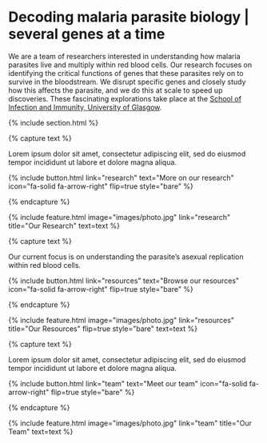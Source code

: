---
---

# Decoding malaria parasite biology | several genes at a time

We are a team of researchers interested in understanding how malaria parasites live and multiply within red blood cells. Our research focuses on identifying the critical functions of genes that these parasites rely on to survive in the bloodstream. We disrupt specific genes and closely study how this affects the parasite, and we do this at scale to speed up discoveries. These fascinating explorations take place at the [School of Infection and Immunity, University of Glasgow](https://www.gla.ac.uk/schools/infectionimmunity/).

{% include section.html %}

{% capture text %}

Lorem ipsum dolor sit amet, consectetur adipiscing elit, sed do eiusmod tempor incididunt ut labore et dolore magna aliqua.

{%
  include button.html
  link="research"
  text="More on our research"
  icon="fa-solid fa-arrow-right"
  flip=true
  style="bare"
%}

{% endcapture %}

{%
  include feature.html
  image="images/photo.jpg"
  link="research"
  title="Our Research"
  text=text
%}

{% capture text %}

Our current focus is on understanding the parasite’s asexual replication within red blood cells.

{%
  include button.html
  link="resources"
  text="Browse our resources"
  icon="fa-solid fa-arrow-right"
  flip=true
  style="bare"
%}

{% endcapture %}

{%
  include feature.html
  image="images/photo.jpg"
  link="resources"
  title="Our Resources"
  flip=true
  style="bare"
  text=text
%}

{% capture text %}

Lorem ipsum dolor sit amet, consectetur adipiscing elit, sed do eiusmod tempor incididunt ut labore et dolore magna aliqua.

{%
  include button.html
  link="team"
  text="Meet our team"
  icon="fa-solid fa-arrow-right"
  flip=true
  style="bare"
%}

{% endcapture %}

{%
  include feature.html
  image="images/photo.jpg"
  link="team"
  title="Our Team"
  text=text
%}
